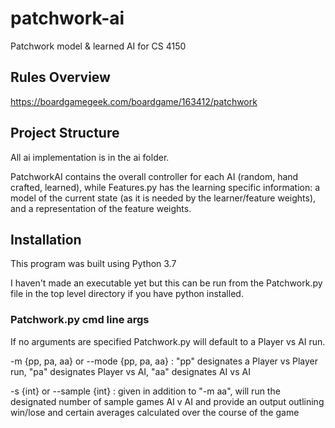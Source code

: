 # patchwork-ai
Patchwork model &amp; learned AI for CS 4150

## Rules Overview
https://boardgamegeek.com/boardgame/163412/patchwork

## Project Structure

All ai implementation is in the ai folder.

PatchworkAI contains the overall controller for each AI (random, hand crafted, learned), while Features.py has the learning specific information: a model of the current state (as it is needed by the learner/feature weights), and a representation of the feature weights.

## Installation
This program was built using Python 3.7

I haven't made an executable yet but this can be run from the Patchwork.py file in the top level directory if you have python installed.

### Patchwork.py cmd line args
If no arguments are specified Patchwork.py will default to a Player vs AI run.

-m {pp, pa, aa} or --mode {pp, pa, aa} : "pp" designates a Player vs Player run, "pa" designates Player vs AI, "aa" designates AI vs AI

-s {int} or --sample {int} : given in addition to "-m aa", will run the designated number of sample games AI v AI and provide an output outlining win/lose and certain averages calculated over the course of the game
